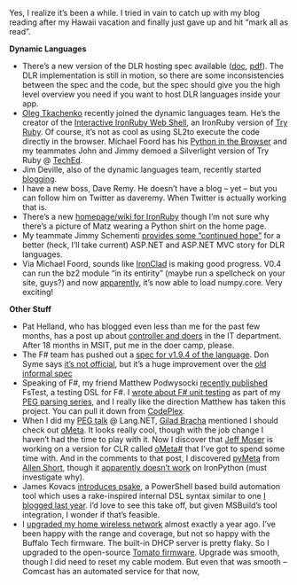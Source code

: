 Yes, I realize it’s been a while. I tried in vain to catch up with my
blog reading after my Hawaii vacation and finally just gave up and hit
“mark all as read”.

**Dynamic Languages**

-   There’s a new version of the DLR hosting spec available
    ([doc](http://compilerlab.members.winisp.net/dlr-spec-hosting.doc),
    [pdf](http://compilerlab.members.winisp.net/dlr-spec-hosting.pdf)).
    The DLR implementation is still in motion, so there are some
    inconsistencies between the spec and the code, but the spec should
    give you the high level overview you need if you want to host DLR
    languages inside your app.
-   [Oleg Tkachenko](http://www.tkachenko.com/blog/index.html) recently
    joined the dynamic languages team. He’s the creator of the
    [Interactive IronRuby Web Shell](http://www.ironruby.info/ir/), an
    IronRuby version of [Try Ruby](http://tryruby.hobix.com/). Of
    course, it’s not as cool as using SL2to execute the code directly in
    the browser. Michael Foord has his [Python in the
    Browser](http://www.voidspace.org.uk/ironpython/silverlight-console/console.html)
    and my teammates John and Jimmy demoed a Silverlight version of Try
    Ruby @
    [TechEd](http://www.iunknown.com/2008/06/ironruby-at-tech-ed-2008.html).
-   Jim Deville, also of the dynamic languages team, recently started
    [blogging](http://blog.jredville.com/).
-   I have a new boss, Dave Remy. He doesn’t have a blog – yet – but you
    can follow him on Twitter as daveremy. When Twitter is actually
    working that is.
-   There’s a new [homepage/wiki for IronRuby](http://ironruby.com/)
    though I’m not sure why there’s a picture of Matz wearing a Python
    shirt on the home page.
-   My teammate Jimmy Schementi [provides some “continued
    hope”](http://blog.jimmy.schementi.com/2008/07/aspnet-and-dynamic-languages.html)
    for a better (heck, I’ll take current) ASP.NET and ASP.NET MVC story
    for DLR languages.
-   Via Michael Foord, sounds like
    [IronClad](http://www.resolversystems.com/documentation/index.php/Ironclad)
    is making good progress. V0.4 can run the bz2 module “in its
    entirity” (maybe run a spellcheck on your site, guys?) and now
    [apparently](http://twitter.com/voidspace/statuses/838177435), it’s
    now able to load numpy.core. Very exciting!

**Other Stuff**

-   Pat Helland, who has blogged even less than me for the past few
    months, has a post up about [controller and
    doers](http://blogs.msdn.com/pathelland/archive/2008/07/06/controllers-and-doers.aspx)
    in the IT department. After 18 months in MSIT, put me in the doer
    camp, please.
-   The F\# team has pushed out a [spec for v1.9.4 of the
    language](http://research.microsoft.com/fsharp/manual/spec2.aspx).
    Don Syme says [it’s not
    official](http://blogs.msdn.com/dsyme/archive/2008/06/28/updated-specification-for-the-1-9-4-spring-refresh-release.aspx),
    but it’s a huge improvement over the [old informal
    spec](http://research.microsoft.com/fsharp/manual/lexyacc.aspx)
-   Speaking of F\#, my friend Matthew Podwysocki [recently
    published](http://weblogs.asp.net/podwysocki/archive/2008/06/19/announcing-fstest-a-testing-dsl-for-f.aspx)
    FsTest, a testing DSL for F\#. I [wrote about F\# unit
    testing](http://devhawk.net/2007/12/12/practical-f-parsing-unit-testing/)
    as part of my [PEG parsing
    series](http://devhawk.net/2007/12/10/practical-parsing-in-f/),
    and I really like the direction Matthew has taken this project. You
    can pull it down from [CodePlex](http://www.codeplex.com/FsTest).
-   When I did my [PEG
    talk](http://www.langnetsymposium.com/talks/3-03%20-%20Parsing%20Expression%20Grammars%20in%20FSharp%20-%20Harry%20Pierson.html)
    @ Lang.NET, [Gilad Bracha](http://gbracha.blogspot.com/) mentioned I
    should check out [oMeta](http://www.cs.ucla.edu/~awarth/ometa/). It
    looks really cool, though with the job change I haven’t had the time
    to play with it. Now I discover that [Jeff
    Moser](http://www.moserware.com) is working on a version for CLR
    called
    [oMeta\#](http://www.moserware.com/2008/06/ometa-who-what-when-where-why.html)
    that I’ve got to spend some time with. And in the comments to that
    post, I discovered
    [pyMeta](http://washort.twistedmatrix.com/2008/04/pymeta-is-more-than-just-parsing.html)
    from [Allen Short](http://washort.twistedmatrix.com), though it
    [apparently doesn’t
    work](http://www.moserware.com/2008/06/ometa-who-what-when-where-why.html?showComment=1214526120000#c1681985703114584575)
    on IronPython (must investigate why).
-   James Kovacs [introduces
    psake](http://codebetter.com/blogs/james.kovacs/archive/2008/06/27/introducing-psake.aspx),
    a PowerShell based build automation tool which uses a rake-inspired
    internal DSL syntax similar to one [I blogged last
    year](http://devhawk.net/2007/02/20/internal-dsls-in-powershell/).
    I’d love to see this take off, but given MSBuild’s tool integration,
    I wonder if that’s feasible.
-   I [upgraded my home wireless
    network](http://devhawk.net/2007/07/08/upgrading-my-home-wireless-network/)
    almost exactly a year ago. I’ve been happy with the range and
    coverage, but not so happy with the Buffalo Tech firmware. The
    built-in DHCP server is pretty flaky. So I upgraded to the
    open-source [Tomato firmware](http://www.polarcloud.com/tomato).
    Upgrade was smooth, though I did need to reset my cable modem. But
    even that was smooth – Comcast has an automated service for that
    now,

